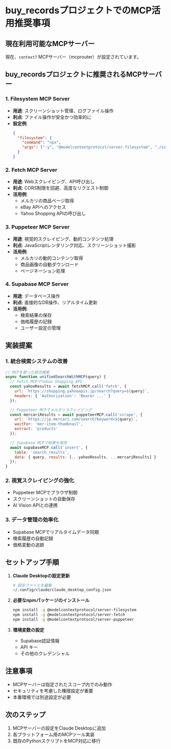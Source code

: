 # buy_recordsプロジェクトでのMCP活用推奨事項

## 現在利用可能なMCPサーバー

現在、`context7` MCPサーバー（mcprouter）が設定されています。

## buy_recordsプロジェクトに推奨されるMCPサーバー

### 1. **Filesystem MCP Server**
- **用途**: スクリーンショット管理、ログファイル操作
- **利点**: ファイル操作が安全かつ効率的に
- **設定例**:
  ```json
  {
    "filesystem": {
      "command": "npx",
      "args": ["-y", "@modelcontextprotocol/server-filesystem", "./screenshots"]
    }
  }
  ```

### 2. **Fetch MCP Server**
- **用途**: Webスクレイピング、API呼び出し
- **利点**: CORS制限を回避、高度なリクエスト制御
- **活用例**:
  - メルカリの商品ページ取得
  - eBay APIへのアクセス
  - Yahoo Shopping APIの呼び出し

### 3. **Puppeteer MCP Server**
- **用途**: 視覚的スクレイピング、動的コンテンツ処理
- **利点**: JavaScriptレンダリング対応、スクリーンショット撮影
- **活用例**:
  - メルカリの動的コンテンツ取得
  - 商品画像の自動ダウンロード
  - ページネーション処理

### 4. **Supabase MCP Server**
- **用途**: データベース操作
- **利点**: 直接的なDB操作、リアルタイム更新
- **活用例**:
  - 検索結果の保存
  - 価格履歴の記録
  - ユーザー設定の管理

## 実装提案

### 1. 統合検索システムの改善
```javascript
// MCPを使った統合検索
async function unifiedSearchWithMCP(query) {
  // Fetch MCPでYahoo Shopping API
  const yahooResults = await fetchMCP.call('fetch', {
    url: `https://shopping.yahooapis.jp/search?query=${query}`,
    headers: { 'Authorization': 'Bearer ...' }
  });

  // Puppeteer MCPでメルカリスクレイピング
  const mercariResults = await puppeteerMCP.call('scrape', {
    url: `https://jp.mercari.com/search?keyword=${query}`,
    waitFor: 'mer-item-thumbnail',
    extract: 'products'
  });

  // Supabase MCPで結果を保存
  await supabaseMCP.call('insert', {
    table: 'search_results',
    data: { query, results: [...yahooResults, ...mercariResults] }
  });
}
```

### 2. 視覚スクレイピングの強化
- Puppeteer MCPでブラウザ制御
- スクリーンショットの自動保存
- AI Vision APIとの連携

### 3. データ管理の効率化
- Supabase MCPでリアルタイムデータ同期
- 検索履歴の自動記録
- 価格変動の追跡

## セットアップ手順

1. **Claude Desktopの設定更新**
   ```bash
   # 設定ファイルを編集
   ~/.config/claude/claude_desktop_config.json
   ```

2. **必要なnpmパッケージのインストール**
   ```bash
   npm install -g @modelcontextprotocol/server-filesystem
   npm install -g @modelcontextprotocol/server-fetch
   npm install -g @modelcontextprotocol/server-puppeteer
   ```

3. **環境変数の設定**
   - Supabase認証情報
   - API キー
   - その他のクレデンシャル

## 注意事項

- MCPサーバーは指定されたスコープ内でのみ動作
- セキュリティを考慮した権限設定が重要
- 本番環境では別途設定が必要

## 次のステップ

1. MCPサーバーの設定をClaude Desktopに追加
2. 各プラットフォーム用のMCPツール実装
3. 既存のPythonスクリプトをMCP対応に移行